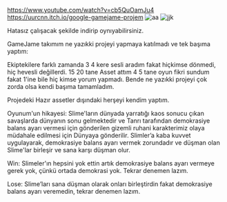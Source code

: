https://www.youtube.com/watch?v=cb5QuOamJu4
https://uurcnn.itch.io/google-gamejame-projem
![aa](https://github.com/uuRCnn/GameJamGoogleMain/assets/110777279/9ab3c67a-65eb-434e-b754-76e15e37e95d)
![jjk](https://github.com/uuRCnn/GameJamGoogleMain/assets/110777279/85115e3e-83b0-46a8-a0d2-ca5f1866528c)



Hatasız çalışacak şekilde indirip oynıyabilirsiniz.


GameJame takımım ne yazıkki projeyi yapmaya katılmadı ve tek başıma yaptım:

Ekiptekilere farklı zamanda 3 4 kere sesli aradım fakat hiçkimse dönmedi, hiç hevesli değillerdi. 
15 20 tane Asset attım 4 5 tane oyun fikri sundum fakat 1'ine bile hiç kimse yorum yapmadı.
Bende ne yazıkki projeyi çok zorda olsa kendi başıma tamamladım. 


Projedeki Hazır assetler dışındaki herşeyi kendim yaptım.



Oyunum'un hikayesi:
Slime'ların dünyada yarratığı kaos sonucu çıkan savaşlarda dünyanın sonu gelmektedir 
ve Tanrı tarafından demokrasiye balans ayarı vermesi için gönderilen gizemli ruhani karakterimiz olaya müdahale edilmesi için Dünyaya gönderilir. 
Slimler’a kaba kuvvet uygulayarak, demokrasiye balans ayarı vermek zorundadır ve düşman olan Slime'lar birleşir ve sana karşı düşman olur.


Win:
Slimeler'ın hepsini yok ettin artık demokrasiye balans ayarı vermeye gerek yok, çünkü ortada demokrasi yok. Tekrar denemen lazım.

Lose:
Slime’ları sana düşman olarak onları birleştirdin fakat demokrasiye balans ayarı veremedin, tekrar denemen lazım.


